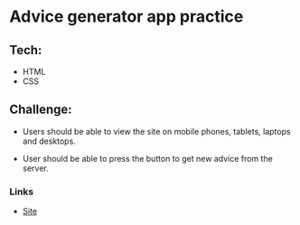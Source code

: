 # Advice generator app practice

## Tech:
  - HTML
  - CSS


## Challenge:
  - Users should be able to view the site on mobile phones, tablets, laptops and desktops.

  - User should be able to press the button to get new advice from the server.


### Links

- [Site](https://stately-mochi-3fe110.netlify.app/)
